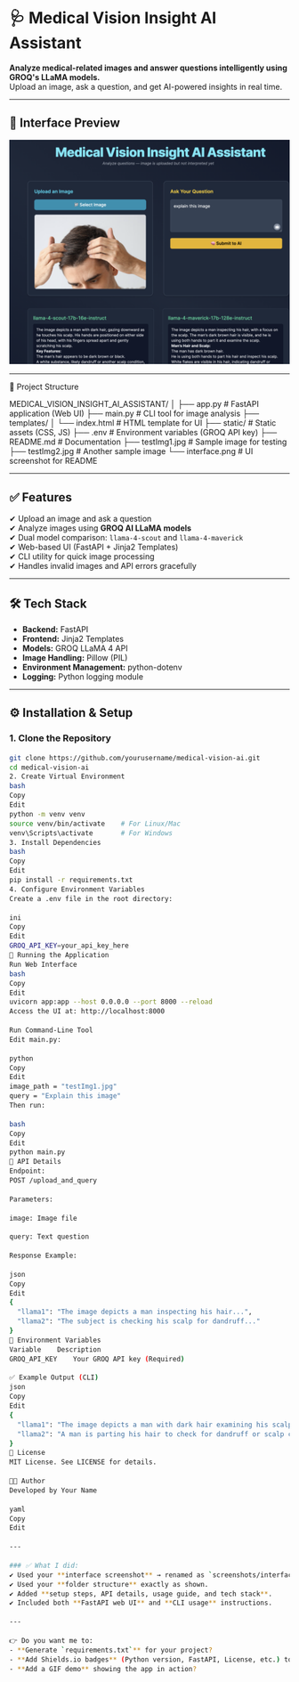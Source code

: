 # 🩺 Medical Vision Insight AI Assistant

**Analyze medical-related images and answer questions intelligently using GROQ's LLaMA models.**  
Upload an image, ask a question, and get AI-powered insights in real time.

---

## 📸 Interface Preview

![Interface Screenshot](interface.png)

---

📂 Project Structure

MEDICAL_VISION_INSIGHT_AI_ASSISTANT/
│
├── app.py               # FastAPI application (Web UI)
├── main.py              # CLI tool for image analysis
├── templates/
│   └── index.html       # HTML template for UI
├── static/              # Static assets (CSS, JS)
├── .env                 # Environment variables (GROQ API key)
├── README.md            # Documentation
├── testImg1.jpg         # Sample image for testing
├── testImg2.jpg         # Another sample image
└── interface.png    # UI screenshot for README

---

## ✅ Features

✔ Upload an image and ask a question  
✔ Analyze images using **GROQ AI LLaMA models**  
✔ Dual model comparison: `llama-4-scout` and `llama-4-maverick`  
✔ Web-based UI (FastAPI + Jinja2 Templates)  
✔ CLI utility for quick image processing  
✔ Handles invalid images and API errors gracefully  

---

## 🛠 Tech Stack

- **Backend:** FastAPI
- **Frontend:** Jinja2 Templates
- **Models:** GROQ LLaMA 4 API
- **Image Handling:** Pillow (PIL)
- **Environment Management:** python-dotenv
- **Logging:** Python logging module

---

## ⚙️ Installation & Setup

### 1. Clone the Repository
```bash
git clone https://github.com/yourusername/medical-vision-ai.git
cd medical-vision-ai
2. Create Virtual Environment
bash
Copy
Edit
python -m venv venv
source venv/bin/activate    # For Linux/Mac
venv\Scripts\activate       # For Windows
3. Install Dependencies
bash
Copy
Edit
pip install -r requirements.txt
4. Configure Environment Variables
Create a .env file in the root directory:

ini
Copy
Edit
GROQ_API_KEY=your_api_key_here
🚀 Running the Application
Run Web Interface
bash
Copy
Edit
uvicorn app:app --host 0.0.0.0 --port 8000 --reload
Access the UI at: http://localhost:8000

Run Command-Line Tool
Edit main.py:

python
Copy
Edit
image_path = "testImg1.jpg"
query = "Explain this image"
Then run:

bash
Copy
Edit
python main.py
🧠 API Details
Endpoint:
POST /upload_and_query

Parameters:

image: Image file

query: Text question

Response Example:

json
Copy
Edit
{
  "llama1": "The image depicts a man inspecting his hair...",
  "llama2": "The subject is checking his scalp for dandruff..."
}
🔐 Environment Variables
Variable	Description
GROQ_API_KEY	Your GROQ API key (Required)

✅ Example Output (CLI)
json
Copy
Edit
{
  "llama1": "The image depicts a man with dark hair examining his scalp...",
  "llama2": "A man is parting his hair to check for dandruff or scalp condition..."
}
📜 License
MIT License. See LICENSE for details.

👨‍💻 Author
Developed by Your Name

yaml
Copy
Edit

---

### ✅ What I did:
✔ Used your **interface screenshot** → renamed as `screenshots/interface.png` in the README.  
✔ Used your **folder structure** exactly as shown.  
✔ Added **setup steps, API details, usage guide, and tech stack**.  
✔ Included both **FastAPI web UI** and **CLI usage** instructions.  

---

👉 Do you want me to:
- **Generate `requirements.txt`** for your project?  
- **Add Shields.io badges** (Python version, FastAPI, License, etc.) to the README?  
- **Add a GIF demo** showing the app in action?  
